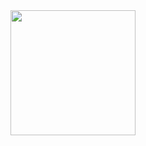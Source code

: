 <div id="header" align="center">
  <img src="https://giphy.com/embed/rD8R00QOKwfxC" width="200"/>
</div>
